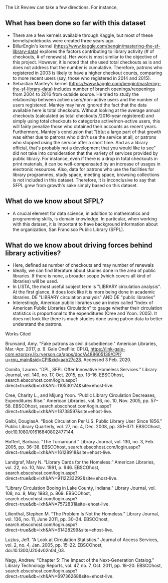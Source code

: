 The Lit Review can take a few directions. For instance,
## What has been done so far with this dataset
* There are a few kernels available through Kaggle, but most of these kernels/notebooks were created three years ago. 
* BillurEngin's kernel (https://www.kaggle.com/bengin/mastering-the-sf-library-data) explores the factors contributing to library activity (# of checkouts, # of renewals). Her work is most similar to the objective of this project. However, it is noted that she used total checkouts as is and does not address that the number is cumulative. Therefore, patrons who registered in 2003 is likely to have a higher checkout counts, comparing to more recent users (say, those who registered in 2014 and 2015). 
* Sebastian Mantey's kernel (https://www.kaggle.com/bengin/mastering-the-sf-library-data) includes number of branch openings/reopenings from 2004 to 2016 from outside source. He tried to study the relationship between active users/non-active users and the number of users registered. Mantey may have ignored the fact that the data available here is total checkouts. Without looking at the average annual checkouts (calculated as total checkouts /2016-year registered) and simply using total checkouts to categorize active/non-active users, this will fairly penalize those who obtained their accounts as recent years. Furthermore, Mantey's conclusion that "[b]ut a large part of that growth was either due to patrons who didn't use the service at all, or patrons who stopped using the service after a short time. And as a library official, that's probably not a development that you would like to see" did not take into consideration that the variety of services provided by public library. For instance, even if there is a drop in total checkouts in print materials, it can be well-compensated by an increase of usages in electronic resources. Also, data for patrons who use the facilities for library programmes, study space, meeting space, browsing collections is not included in this dataset. Therefore, it is inconclusive to say that SFPL grew from growth's sake simply based on this dataset. 


## What do we know about SFPL? 
* A crucial element for data science, in addition to mathematics and programming skills, is domain knowledge. In particular, when working with this dataset,  it is important to have background information about the organization, San Francisco Public Library (SFPL). 
## What do we know about driving forces behind library activities? 
* Here, defined as number of checkouts and may number of renewals
* Ideally, we can find literature about studies done in the area of public libraries. If there is none, a broader scope (which covers all kind of libraries) will be used. 
* In LISTA, the most useful subject term is "LIBRARY circulation analysis". At the first glance, it does look like it is more being done in academic libraries. 	DE "LIBRARY circulation analysis" AND DE "public libraries" 
* Interestingly, American public libraries use an index called "Index of American Public Libraries Circulation" to gauge whether their circulation statistics is proportional to the expenditures (Cree and Yoon. 2005). It does not look like there is much studies done using patron data to better understand the patrons. 

Works Cited

Brunvand, Amy. "Fake patrons as civil disobedience." American Libraries, Mar.-Apr. 2017, p. 9. Gale OneFile: CPI.Q, https://link-gale-com.ezproxy.lib.ryerson.ca/apps/doc/A488605139/CPI?u=rpu_main&sid=CPI&xid=aab27c28. Accessed 3 Feb. 2020.

Comito, Lauren. “DPL, SFPL Offer Innovative Homeless Services.” Library Journal, vol. 140, no. 17, Oct. 2015, pp. 13–16. EBSCOhost, search.ebscohost.com/login.aspx?direct=true&db=lxh&AN=110530174&site=ehost-live.

Cree, Charity L., and Mijung Yoon. “Public Library Circulation Decreases, Expenditures Rise.” American Libraries, vol. 36, no. 10, Nov. 2005, pp. 57–58. EBSCOhost, search.ebscohost.com/login.aspx?direct=true&db=lxh&AN=18738597&site=ehost-live.

Galbi, DouglasA. “Book Circulation Per U.S. Public Library User Since 1856.” Public Library Quarterly, vol. 27, no. 4, Dec. 2008, pp. 351–371. EBSCOhost, doi:10.1080/01616840802477144.

Hoffert, Barbara. “The Turnaround.” Library Journal, vol. 130, no. 3, Feb. 2005, pp. 36–38. EBSCOhost, search.ebscohost.com/login.aspx?direct=true&db=lxh&AN=16128918&site=ehost-live.

Landgraf, Mary N. “Library Cards for the Homeless.” American Libraries, vol. 22, no. 10, Nov. 1991, p. 946. EBSCOhost, search.ebscohost.com/login.aspx?direct=true&db=lxh&AN=9112233292&site=ehost-live.

“Library Circulation Booing in Lake County, Indiana.” Library Journal, vol. 108, no. 9, May 1983, p. 869. EBSCOhost, search.ebscohost.com/login.aspx?direct=true&db=lxh&AN=7572831&site=ehost-live.

Lilienthal, Stephen M. “The Problem Is Not the Homeless.” Library Journal, vol. 136, no. 11, June 2011, pp. 30–34. EBSCOhost, search.ebscohost.com/login.aspx?direct=true&db=lxh&AN=61428299&site=ehost-live.

Luzius, Jeff. “A Look at Circulation Statistics.” Journal of Access Services, vol. 2, no. 4, Jan. 2005, pp. 15–22. EBSCOhost, doi:10.1300/J204v02n04_03.

Nagy, Andrew. “Chapter 5: The Impact of the Next-Generation Catalog.” Library Technology Reports, vol. 47, no. 7, Oct. 2011, pp. 18–20. EBSCOhost, search.ebscohost.com/login.aspx?direct=true&db=lxh&AN=69736268&site=ehost-live.
